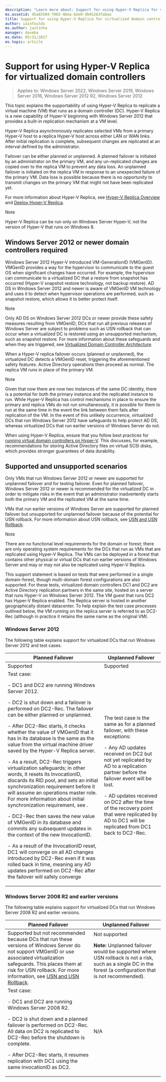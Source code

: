 ```yaml
---
description: "Learn more about: Support for using Hyper-V Replica for virtualized domain controllers"
ms.assetid: 45a65504-70b5-46ea-b2e0-db45263fabaa
title: Support for using Hyper-V Replica for virtualized domain controllers
author: iainfoulds
ms.author: justinha
manager: daveba
ms.date: 05/31/2017
ms.topic: article
---
```


# Support for using Hyper-V Replica for virtualized domain controllers

>Applies to: Windows Server 2022, Windows Server 2019, Windows Server 2016, Windows Server 2012 R2, Windows Server 2012

This topic explains the supportability of using Hyper-V Replica to replicate a virtual machine (VM) that runs as a domain controller (DC). Hyper-V Replica is a new capability of Hyper-V beginning with Windows Server 2012 that provides a built-in replication mechanism at a VM level.

Hyper-V Replica asynchronously replicates selected VMs from a primary Hyper-V host to a replica Hyper-V host across either LAN or WAN links. After initial replication is complete, subsequent changes are replicated at an interval defined by the administrator.

Failover can be either planned or unplanned. A planned failover is initiated by an administrator on the primary VM, and any un-replicated changes are copied over to the replica VM to prevent any data loss. An unplanned failover is initiated on the replica VM in response to an unexpected failure of the primary VM. Data loss is possible because there is no opportunity to transmit changes on the primary VM that might not have been replicated yet.

For more information about Hyper-V Replica, see [Hyper-V Replica Overview](/previous-versions/windows/it-pro/windows-server-2012-R2-and-2012/jj134172(v=ws.11)) and [Deploy Hyper-V Replica](/previous-versions/windows/it-pro/windows-server-2012-R2-and-2012/jj134207(v=ws.11)).

> [!NOTE]
> Hyper-V Replica can be run only on Windows Server Hyper-V, not the version of Hyper-V that runs on Windows 8.

## Windows Server 2012 or newer domain controllers required

Windows Server 2012 Hyper-V introduced VM-GenerationID (VMGenID). VMGenID provides a way for the hypervisor to communicate to the guest OS when significant changes have occurred. For example, the hypervisor can communicate to a virtualized DC that a restore from snapshot has occurred (Hyper-V snapshot restore technology, not backup restore). AD DS in Windows Server 2012 and newer is aware of VMGenID VM technology and uses it to detect when hypervisor operations are performed, such as snapshot restore, which allows it to better protect itself.

> [!NOTE]
> Only AD DS on Windows Server 2012 DCs or newer provide these safety measures resulting from VMGenID; DCs that run all previous releases of Windows Server are subject to problems such as USN rollback that can occur when a virtualized DC is restored using an unsupported mechanism, such as snapshot restore. For more information about these safeguards and when they are triggered, see [Virtualized Domain Controller Architecture](./virtualized-domain-controller-architecture.md).

When a Hyper-V replica failover occurs (planned or unplanned), the virtualized DC detects a VMGenID reset, triggering the aforementioned safety features. Active Directory operations then proceed as normal. The replica VM runs in place of the primary VM.

> [!NOTE]
> Given that now there are now two instances of the same DC identity, there is a potential for both the primary instance and the replicated instance to run. While Hyper-V Replica has control mechanisms in place to ensure the primary and replica VMs do not run simultaneously, it is possible for them to run at the same time in the event the link between them fails after replication of the VM. In the event of this unlikely occurrence, virtualized DCs that run Windows Server 2012 have safeguards to help protect AD DS, whereas virtualized DCs that run earlier versions of Windows Server do not.

When using Hyper-V Replica, ensure that you follow best practices for [running virtual domain controllers on Hyper-V](/previous-versions/windows/it-pro/windows-server-2008-R2-and-2008/dd363553(v=ws.10)). This discusses, for example, recommendations for storing Active Directory files on virtual SCSI disks, which provides stronger guarantees of data durability.

## Supported and unsupported scenarios

Only VMs that run Windows Server 2012 or newer are supported for unplanned failover and for testing failover. Even for planned failover, Windows Server 2012 or newer is recommended for the virtualized DC in order to mitigate risks in the event that an administrator inadvertently starts both the primary VM and the replicated VM at the same time.

VMs that run earlier versions of Windows Server are supported for planned failover but unsupported for unplanned failover because of the potential for USN rollback. For more information about USN rollback, see [USN and USN Rollback](/previous-versions/windows/it-pro/windows-server-2008-R2-and-2008/dd363553(v=ws.10)).

> [!NOTE]
> There are no functional level requirements for the domain or forest; there are only operating system requirements for the DCs that run as VMs that are replicated using Hyper-V Replica. The VMs can be deployed in a forest that contains other physical or virtual DCs that run earlier versions of Windows Server and may or may not also be replicated using Hyper-V Replica.

This support statement is based on tests that were performed in a single domain-forest, though multi-domain forest configurations are also supported. For these tests, virtualized domain controllers DC1 and DC2 are Active Directory replication partners in the same site, hosted on a server that runs Hyper-V on Windows Server 2012. The VM guest that runs DC2 has Hyper-V Replica enabled. The Replica server is hosted in another geographically distant datacenter. To help explain the test case processes outlined below, the VM running on the replica server is referred to as DC2-Rec (although in practice it retains the same name as the original VM).

### Windows Server 2012

The following table explains support for virtualized DCs that run Windows Server 2012 and test cases.

| Planned Failover | Unplanned Failover |
|--|--|
| Supported | Supported |
| Test case:<p>- DC1 and DC2 are running Windows Server 2012.<p>- DC2 is shut down and a failover is performed on DC2-Rec. The failover can be either planned or unplanned.<p>- After DC2-Rec starts, it checks whether the value of VMGenID that it has in its database is the same as the value from the virtual machine driver saved by the Hyper-V Replica server.<p>- As a result, DC2-Rec triggers virtualization safeguards; in other words, it resets its InvocationID, discards its RID pool, and sets an initial synchronization requirement before it will assume an operations master role. For more information about initial synchronization requirement, see .<p>- DC2-Rec then saves the new value of VMGenID in its database and commits any subsequent updates in the context of the new InvocationID.<p>- As a result of the InvocationID reset, DC1 will converge on all AD changes introduced by DC2-Rec even if it was rolled back in time, meaning any AD updates performed on DC2-Rec after the failover will safely converge | The test case is the same as for a planned failover, with these exceptions:<p>- Any AD updates received on DC2 but not yet replicated by AD to a replication partner before the failover event will be lost.<p>- AD updates received on DC2 after the time of the recovery point that were replicated by AD to DC1 will be replicated from DC1 back to DC2-Rec. |

### Windows Server 2008 R2 and earlier versions

The following table explains support for virtualized DCs that run Windows Server 2008 R2 and earlier versions.

| Planned Failover | Unplanned Failover |
|--|--|
| Supported but not recommended because DCs that run these versions of Windows Server do not support VMGenID or use associated virtualization safeguards. This places them at risk for USN rollback. For more information, see [USN and USN Rollback](/previous-versions/windows/it-pro/windows-server-2008-R2-and-2008/dd363553(v=ws.10)). | Not supported<p>**Note:** Unplanned failover would be supported where USN rollback is not a risk, such as a single DC in the forest (a configuration that is not recommended). |
| Test case:<p>- DC1 and DC2 are running Windows Server 2008 R2.<p>- DC2 is shut down and a planned failover is performed on DC2-Rec. All data on DC2 is replicated to DC2-Rec before the shutdown is complete.<p>- After DC2-Rec starts, it resumes replication with DC1 using the same invocationID as DC2. | N/A |
